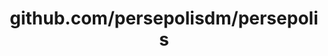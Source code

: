 ---
layout: post
title: github.com/persepolisdm/persepolis
categories: link
tags: [انگلیسی, گیت‌هاب, برنامه‌نویسی]
---